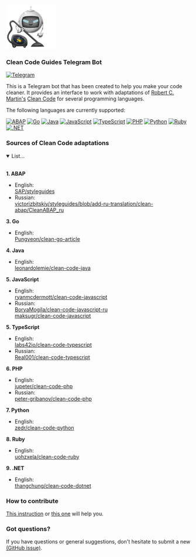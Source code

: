 <img src="https://github.com/victorizbitskiy/CleanCodeGuidesBot/blob/main/docs/img/logo.png" height="120px"/>

### Clean Code Guides Telegram Bot

[![Telegram](https://img.shields.io/badge/Telegram-@CleanCodeGuidesBot-27A03E?style=flat&logo=telegram)](https://t.me/CleanCodeGuidesBot)

This is a Telegram bot that has been created to help you make your code cleaner.
It provides an interface to work with adaptations of [Robert C. Martin's](https://github.com/unclebob) [Clean Code](https://www.amazon.com/Clean-Code-Handbook-Software-Craftsmanship/dp/0132350882) for several programming languages.  
 
The following languages are currently supported:  

[![ABAP](https://img.shields.io/badge/ABAP-485361?style=flat-square&logo=sap)](https://help.sap.com/doc/abapdocu_752_index_htm/7.52/en-us/abenabap_overview.htm)
[![Go](https://img.shields.io/badge/Go-007D9C?style=flat-square&logo=go&logoColor=black)](https://go.dev)
[![Java](https://img.shields.io/badge/Java-B17429?style=flat-square&logo=java&logoColor=black)](https://www.java.com)
[![JavaScript](https://img.shields.io/badge/JavaScript-F7DF1E?style=flat-square&logo=javascript&logoColor=black)](https://developer.mozilla.org/en/docs/Web/JavaScript)
[![TypeScript](https://img.shields.io/badge/TypeScript-3174C2?style=flat-square&logo=typescript&logoColor=black)](https://www.typescriptlang.org)
[![PHP](https://img.shields.io/badge/PHP-8892BF?style=flat-square&logo=php&logoColor=black)](https://www.php.net)
[![Python](https://img.shields.io/badge/Python-FFDE56?style=flat-square&logo=python&logoColor=3B83BD)](https://www.python.org)
[![Ruby](https://img.shields.io/badge/Ruby-CC342D?style=flat-square&logo=ruby&logoColor=white)](https://www.ruby-lang.org)
[![.NET](https://img.shields.io/badge/.NET-6C4675?style=flat-square&logo=.NET&logoColor=white)](https://dotnet.microsoft.com/en-us)

### Sources of Clean Code adaptations

<details open>
<base target="_blank">
<summary>List...</summary>
<br>
 
 **1. ABAP**
- English:  
  [SAP/styleguides](https://github.com/SAP/styleguides/blob/main/clean-abap/CleanABAP.md)
- Russian:  
  [victorizbitskiy/styleguides/blob/add-ru-translation/clean-abap/CleanABAP_ru](https://github.com/victorizbitskiy/styleguides/blob/add-ru-translation/clean-abap/CleanABAP_ru.md)  

**3. Go**
- English:  
  [Pungyeon/clean-go-article](https://github.com/Pungyeon/clean-go-article)
  
**4. Java**
- English:  
  [leonardolemie/clean-code-java](https://github.com/leonardolemie/clean-code-java)
  
**5. JavaScript**  
- English:  
  [ryanmcdermott/clean-code-javascript](https://github.com/ryanmcdermott/clean-code-javascript)  
- Russian:  
  [BoryaMogila/clean-code-javascript-ru](https://github.com/BoryaMogila/clean-code-javascript-ru)   
  [maksugr/clean-code-javascript](https://github.com/maksugr/clean-code-javascript)
  
**5. TypeScript**  
- English:  
  [labs42io/clean-code-typescript](https://github.com/labs42io/clean-code-typescript)  
- Russian:  
  [Real001/clean-code-typescript](https://github.com/Real001/clean-code-typescript)   
  
**6. PHP**
- English:  
  [jupeter/clean-code-php](https://github.com/jupeter/clean-code-php)
- Russian:  
  [peter-gribanov/clean-code-php](https://github.com/peter-gribanov/clean-code-php)  
  
**7. Python**
- English:  
  [zedr/clean-code-python](https://github.com/zedr/clean-code-python)  
  
**8. Ruby**
- English:  
  [uohzxela/clean-code-ruby](https://github.com/uohzxela/clean-code-ruby)  
  
**9. .NET**
- English:  
  [thangchung/clean-code-dotnet](https://github.com/thangchung/clean-code-dotnet)  
   
</details>

### How to contribute
[This instruction](https://docs.github.com/en/get-started/quickstart/contributing-to-projects) or [this one](https://github.com/firstcontributions/first-contributions) will help you.
  
### Got questions?
If you have questions or general suggestions, don't hesitate to submit a new [(GitHub issue)](https://github.com/victorizbitskiy/CleanCodeGuidesBot/issues).
